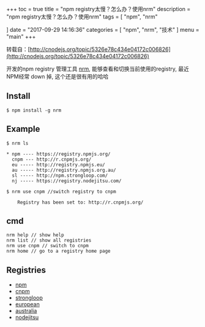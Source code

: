 +++
toc = true
title = "npm registry太慢？怎么办？使用nrm"
description = "npm registry太慢？怎么办？使用nrm"
tags = [
    "npm",
	"nrm"

]
date = "2017-09-29 14:16:36"
categories = [
    "npm",
	"nrm",
    "技术"
]
menu = "main"
+++

转载自：[http://cnodejs.org/topic/5326e78c434e04172c006826](http://cnodejs.org/topic/5326e78c434e04172c006826)

开发的npm registry 管理工具 [nrm](https://github.com/Pana/nrm),  能够查看和切换当前使用的registry, 最近NPM经常 down 掉, 这个还是很有用的哈哈

## Install

```
$ npm install -g nrm
```

## Example

```
$ nrm ls

* npm ---- https://registry.npmjs.org/
  cnpm --- http://r.cnpmjs.org/
  eu ----- http://registry.npmjs.eu/
  au ----- http://registry.npmjs.org.au/
  sl ----- http://npm.strongloop.com/
  nj ----- https://registry.nodejitsu.com/
```

```
$ nrm use cnpm //switch registry to cnpm

    Registry has been set to: http://r.cnpmjs.org/
```

## cmd

```
nrm help // show help
nrm list // show all registries
nrm use cnpm // switch to cnpm
nrm home // go to a registry home page
```

## Registries

* [npm](https://www.npmjs.org/)
* [cnpm](http://cnpmjs.org/)
* [strongloop](http://strongloop.com/)
* [european](http://npmjs.eu/)
* [australia](http://npmjs.org.au/)
* [nodejitsu](https://www.nodejitsu.com/)

